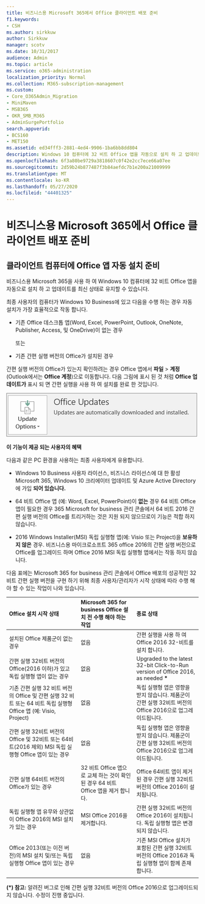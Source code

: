```yaml
---
title: 비즈니스용 Microsoft 365에서 Office 클라이언트 배포 준비
f1.keywords:
- CSH
ms.author: sirkkuw
author: Sirkkuw
manager: scotv
ms.date: 10/31/2017
audience: Admin
ms.topic: article
ms.service: o365-administration
localization_priority: Normal
ms.collection: M365-subscription-management
ms.custom:
- Core_O365Admin_Migration
- MiniMaven
- MSB365
- OKR_SMB_M365
- AdminSurgePortfolio
search.appverid:
- BCS160
- MET150
ms.assetid: ed34fff3-2881-4ed4-9906-1ba6bb8dd804
description: Windows 10 컴퓨터에 32 비트 Office 앱을 자동으로 설치 하 고 업데이트 된 상태로 유지 하는 방법에 대해 알아봅니다.
ms.openlocfilehash: 6f3a80be9729a3818607c0f42e2cc7ece66a07ee
ms.sourcegitcommit: 2d59b24b877487f3b84aefdc7b1e200a21009999
ms.translationtype: MT
ms.contentlocale: ko-KR
ms.lasthandoff: 05/27/2020
ms.locfileid: "44401325"
---
```

# <a name="prepare-for-office-client-deployment-by-microsoft-365-for-business"></a>비즈니스용 Microsoft 365에서 Office 클라이언트 배포 준비

## <a name="prepare-to-automatically-install-office-apps-to-client-computers"></a>클라이언트 컴퓨터에 Office 앱 자동 설치 준비

비즈니스용 Microsoft 365을 사용 하 여 Windows 10 컴퓨터에 32 비트 Office 앱을 자동으로 설치 하 고 업데이트를 최신 상태로 유지할 수 있습니다.
  
최종 사용자의 컴퓨터가 Windows 10 Business에 있고 다음을 수행 하는 경우 자동 설치가 가장 효율적으로 작동 합니다.
  
- 기존 Office 데스크톱 앱(Word, Excel, PowerPoint, Outlook, OneNote, Publisher, Access, 및 OneDrive)이 없는 경우
    
    또는
    
- 기존 간편 실행 버전의 Office가 설치된 경우
    
간편 실행 버전의 Office가 있는지 확인하려는 경우 Office 앱에서 **파일** \> **계정**(Outlook에서는 **Office 계정**)으로 이동합니다. 다음 그림에 표시 된 것 처럼 **Office 업데이트가** 표시 되 면 간편 실행을 사용 하 여 설치를 완료 한 것입니다. 
  
![Screenshot of Office updates in Office app Account](../media/e3439380-fa43-4ed6-ae5d-64851c297df5.png)
  
 **이 기능이 제공 되는 사용자의 혜택**
  
다음과 같은 PC 환경을 사용하는 최종 사용자에게 유용합니다.
  
- Windows 10 Business 사용자 라이선스, 비즈니스 라이선스에 대 한 활성 Microsoft 365, Windows 10 크리에이터 업데이트 및 Azure Active Directory에 가입 **되어 있습니다.** 
    
- 64 비트 Office 앱 (예: Word, Excel, PowerPoint)이 **없는** 경우 64 비트 Office 앱이 필요한 경우 365 Microsoft for business 관리 콘솔에서 64 비트 2016 간편 실행 버전의 Office를 트리거하는 것은 지원 되지 않으므로이 기능은 적합 하지 않습니다. 
    
- 2016 Windows Installer(MSI) 독립 실행형 앱(예: Visio 또는 Project)을 **보유하지 않은** 경우. 비즈니스용 마이크로소프트 365 office 2016의 간편 실행 버전으로 Office를 업그레이드 하며 Office 2016 MSI 독립 실행형 앱에서는 작동 하지 않습니다. 
    
다음 표에는 Microsoft 365 for business 관리 콘솔에서 Office 배포의 성공적인 32 비트 간편 실행 버전을 구현 하기 위해 최종 사용자/관리자가 시작 상태에 따라 수행 해야 할 수 있는 작업이 나와 있습니다.
  
|**Office 설치 시작 상태**|**Microsoft 365 for business Office 설치 전 수행 해야 하는 작업**|**종료 상태**|
|:-----|:-----|:-----|
|설치된 Office 제품군이 없는 경우  <br/> |없음  <br/> |간편 실행을 사용 하 여 Office 2016 32-비트를 설치 합니다.  <br/> |
|간편 실행 32비트 버전의 Office(2016 이하)가 있고 독립 실행형 앱이 없는 경우  <br/> |없음  <br/> |Upgraded to the latest 32-bit Click-to-Run version of Office 2016, as needed **\*** <br/> |
|기존 간편 실행 32 비트 버전의 Office 및 간편 실행 32 비트 또는 64 비트 독립 실행형 Office 앱 (예: Visio, Project)  <br/> |없음  <br/> |독립 실행형 앱은 영향을 받지 않습니다. 제품군이 간편 실행 32비트 버전의 Office 2016으로 업그레이드됩니다.  <br/> |
|간편 실행 32비트 버전의 Office 및 32비트 또는 64비트(2016 제외) MSI 독립 실행형 Office 앱이 있는 경우  <br/> |없음  <br/> |독립 실행형 앱은 영향을 받지 않습니다. 제품군이 간편 실행 32비트 버전의 Office 2016으로 업그레이드됩니다.  <br/> ||||
|간편 실행 64비트 버전의 Office가 있는 경우  <br/> |32 비트 Office 앱으로 교체 하는 것이 확인 된 경우 64 비트 Office 앱을 제거 합니다.  <br/> |Office 64비트 앱이 제거된 경우 간편 실행 32비트 버전의 Office 2016이 설치됩니다.  <br/> |
|독립 실행형 앱 유무와 상관없이 Office 2016의 MSI 설치가 있는 경우  <br/> |MSI Office 2016을 제거합니다.  <br/> |간편 실행 32비트 버전의 Office 2016이 설치됩니다. 독립 실행형 앱은 변경되지 않습니다.  <br/> |
|Office 2013(또는 이전 버전)의 MSI 설치 및/또는 독립 실행형 Office 앱이 있는 경우  <br/> |없음  <br/> |기존 MSI Office 설치가 포함된 간편 실행 32비트 버전의 Office 2016과 독립 실행형 앱이 함께 존재합니다.  <br/> |
||||
   
 **(\*) 참고:** 알려진 버그로 인해 간편 실행 32비트 버전의 Office 2016으로 업그레이드되지 않습니다. 수정이 진행 중입니다. 
  
